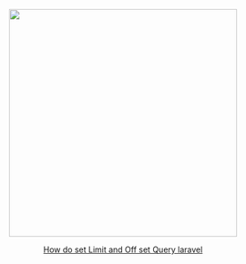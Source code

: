 <p align="center"><a href="https://laravel.com" target="_blank"><img src="https://raw.githubusercontent.com/laravel/art/master/logo-lockup/5%20SVG/2%20CMYK/1%20Full%20Color/laravel-logolockup-cmyk-red.svg" width="400"></a></p>

<p align="center">
<a href="https://rrtutors.com/tutorials/write-laravel-example-to-set-limit-and-offset-in-laravel-php">How do set Limit and Off set Query laravel</a>

</p>


